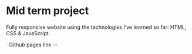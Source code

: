 # Mid term project

Fully responsive website using the technologies I’ve learned so far: HTML, CSS &amp; JavaScript.

· Github pages link -- 
